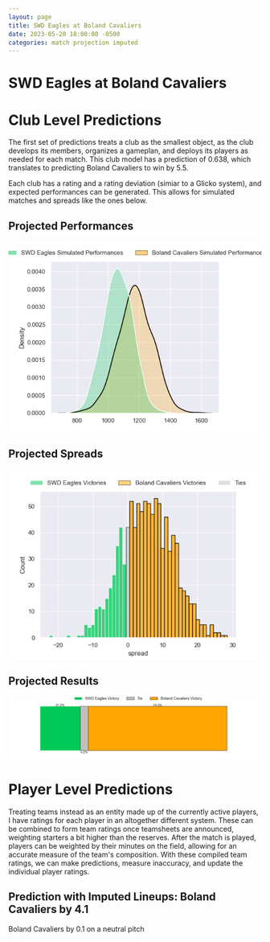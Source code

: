 ```yaml
---  
layout: page  
title: SWD Eagles at Boland Cavaliers  
date: 2023-05-20 18:00:00 -0500  
categories: match projection imputed  
---
```

# SWD Eagles at Boland Cavaliers

# Club Level Predictions


The first set of predictions treats a club as the smallest object, as the club develops its members, organizes a gameplan, and deploys its players as needed for each match. This club model has a prediction of 0.638, which translates to predicting Boland Cavaliers to win by 5.5.

Each club has a rating and a rating deviation (simiar to a Glicko system), and expected performances can be generated. This allows for simulated matches and spreads like the ones below.
## Projected Performances


![Projected Performances](plots/performances_2023-05-20-BolandCavaliers-SWDEagles.png)
## Projected Spreads


![Projected Spreads](plots/spreads_2023-05-20-BolandCavaliers-SWDEagles.png)
## Projected Results


![Projected Results](plots/resultbar_2023-05-20-BolandCavaliers-SWDEagles.png)
# Player Level Predictions


Treating teams instead as an entity made up of the currently active players, I have ratings for each player in an altogether different system. These can be combined to form team ratings once teamsheets are announced, weighting starters a bit higher than the reserves. After the match is played, players can be weighted by their minutes on the field, allowing for an accurate measure of the team's composition. With these compiled team ratings, we can make predictions, measure inaccuracy, and update the individual player ratings.
## Prediction with Imputed Lineups: Boland Cavaliers by 4.1


Boland Cavaliers by 0.1 on a neutral pitch

